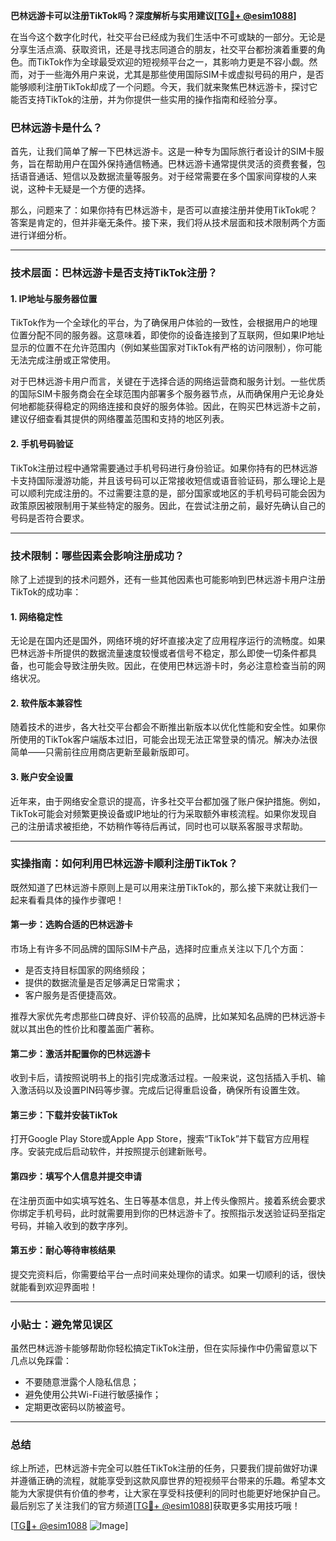 **巴林远游卡可以注册TikTok吗？深度解析与实用建议[[TG💪+ @esim1088](https://t.me/s/esim1088)]**

在当今这个数字化时代，社交平台已经成为我们生活中不可或缺的一部分。无论是分享生活点滴、获取资讯，还是寻找志同道合的朋友，社交平台都扮演着重要的角色。而TikTok作为全球最受欢迎的短视频平台之一，其影响力更是不容小觑。然而，对于一些海外用户来说，尤其是那些使用国际SIM卡或虚拟号码的用户，是否能够顺利注册TikTok却成了一个问题。今天，我们就来聚焦巴林远游卡，探讨它能否支持TikTok的注册，并为你提供一些实用的操作指南和经验分享。

### 巴林远游卡是什么？

首先，让我们简单了解一下巴林远游卡。这是一种专为国际旅行者设计的SIM卡服务，旨在帮助用户在国外保持通信畅通。巴林远游卡通常提供灵活的资费套餐，包括语音通话、短信以及数据流量等服务。对于经常需要在多个国家间穿梭的人来说，这种卡无疑是一个方便的选择。

那么，问题来了：如果你持有巴林远游卡，是否可以直接注册并使用TikTok呢？答案是肯定的，但并非毫无条件。接下来，我们将从技术层面和技术限制两个方面进行详细分析。

---

### 技术层面：巴林远游卡是否支持TikTok注册？

#### 1. **IP地址与服务器位置**
TikTok作为一个全球化的平台，为了确保用户体验的一致性，会根据用户的地理位置分配不同的服务器。这意味着，即使你的设备连接到了互联网，但如果IP地址显示的位置不在允许范围内（例如某些国家对TikTok有严格的访问限制），你可能无法完成注册或正常使用。

对于巴林远游卡用户而言，关键在于选择合适的网络运营商和服务计划。一些优质的国际SIM卡服务商会在全球范围内部署多个服务器节点，从而确保用户无论身处何地都能获得稳定的网络连接和良好的服务体验。因此，在购买巴林远游卡之前，建议仔细查看其提供的网络覆盖范围和支持的地区列表。

#### 2. **手机号码验证**
TikTok注册过程中通常需要通过手机号码进行身份验证。如果你持有的巴林远游卡支持国际漫游功能，并且该号码可以正常接收短信或语音验证码，那么理论上是可以顺利完成注册的。不过需要注意的是，部分国家或地区的手机号码可能会因为政策原因被限制用于某些特定的服务。因此，在尝试注册之前，最好先确认自己的号码是否符合要求。

---

### 技术限制：哪些因素会影响注册成功？

除了上述提到的技术问题外，还有一些其他因素也可能影响到巴林远游卡用户注册TikTok的成功率：

#### 1. **网络稳定性**
无论是在国内还是国外，网络环境的好坏直接决定了应用程序运行的流畅度。如果巴林远游卡所提供的数据流量速度较慢或者信号不稳定，那么即使一切条件都具备，也可能会导致注册失败。因此，在使用巴林远游卡时，务必注意检查当前的网络状况。

#### 2. **软件版本兼容性**
随着技术的进步，各大社交平台都会不断推出新版本以优化性能和安全性。如果你所使用的TikTok客户端版本过旧，可能会出现无法正常登录的情况。解决办法很简单——只需前往应用商店更新至最新版即可。

#### 3. **账户安全设置**
近年来，由于网络安全意识的提高，许多社交平台都加强了账户保护措施。例如，TikTok可能会对频繁更换设备或IP地址的行为采取额外审核流程。如果你发现自己的注册请求被拒绝，不妨稍作等待后再试，同时也可以联系客服寻求帮助。

---

### 实操指南：如何利用巴林远游卡顺利注册TikTok？

既然知道了巴林远游卡原则上是可以用来注册TikTok的，那么接下来就让我们一起来看看具体的操作步骤吧！

#### 第一步：选购合适的巴林远游卡
市场上有许多不同品牌的国际SIM卡产品，选择时应重点关注以下几个方面：
- 是否支持目标国家的网络频段；
- 提供的数据流量是否足够满足日常需求；
- 客户服务是否便捷高效。

推荐大家优先考虑那些口碑良好、评价较高的品牌，比如某知名品牌的巴林远游卡就以其出色的性价比和覆盖面广著称。

#### 第二步：激活并配置你的巴林远游卡
收到卡后，请按照说明书上的指引完成激活过程。一般来说，这包括插入手机、输入激活码以及设置PIN码等步骤。完成后记得重启设备，确保所有设置生效。

#### 第三步：下载并安装TikTok
打开Google Play Store或Apple App Store，搜索“TikTok”并下载官方应用程序。安装完成后启动软件，并按照提示创建新账号。

#### 第四步：填写个人信息并提交申请
在注册页面中如实填写姓名、生日等基本信息，并上传头像照片。接着系统会要求你绑定手机号码，此时就需要用到你的巴林远游卡了。按照指示发送验证码至指定号码，并输入收到的数字序列。

#### 第五步：耐心等待审核结果
提交完资料后，你需要给平台一点时间来处理你的请求。如果一切顺利的话，很快就能看到欢迎界面啦！

---

### 小贴士：避免常见误区

虽然巴林远游卡能够帮助你轻松搞定TikTok注册，但在实际操作中仍需留意以下几点以免踩雷：
- 不要随意泄露个人隐私信息；
- 避免使用公共Wi-Fi进行敏感操作；
- 定期更改密码以防被盗号。

---

### 总结

综上所述，巴林远游卡完全可以胜任TikTok注册的任务，只要我们提前做好功课并遵循正确的流程，就能享受到这款风靡世界的短视频平台带来的乐趣。希望本文能为大家提供有价值的参考，让大家在享受科技便利的同时也能更好地保护自己。最后别忘了关注我们的官方频道[[TG💪+ @esim1088](https://t.me/s/esim1088)]获取更多实用技巧哦！

[[TG💪+ @esim1088](https://t.me/s/esim1088) ![Image](https://i.postimg.cc/4NQfJmqS/Snipaste-2025-05-13-00-14-12.png)]